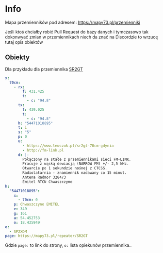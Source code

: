 # Info

Mapa przemienników pod adresem: https://mapy73.pl/przemienniki

Jeśli ktoś chciałby robić Pull Request do bazy danych i tymczasowo tak dokonwyać zmian w przemiennikach niech da znać na Discordzie to wrzucę tutaj opis obiektów 

## Obiekty

Dla przykładu dla przemiennika [SR2GT](https://github.com/Krusz-Beton/przemienniki-mapy73pl/blob/main/db/!dziedzictwo-narodowe/SR2GT.yaml)

```yaml
x:
  70cm:
    - rx:
        f: 431.425
        t:
          - c: "94.8"
      tx:
        f: 439.025
        t:
          - c: "94.8"
      h: "54471018895"
      t: i
      s: "5"
      p: 0
      u:
        - https://www.lewczuk.pl/sr2gt-70cm-gdynia
        - http://fm-link.pl
      d: |-
        Połączony na stałe z przemiennikami sieci FM-LINK.
        Pracuje z wąską dewiacją (NARROW FM) +/- 2,5 kHz.
        Otwarcie po 1 sekundzie nośnej z CTCSS.
        Radiolatarnia - znamiennik nadawany co 15 minut.
        Antena Radmor 3284/3
        Emitel RTCN Chwaszczyno
h:
  "54471018895":
    x:
      - 70cm: 0
    p: Chwaszczyno EMITEL
    e: 349
    g: 161
    a: 54.452753
    o: 18.435949
o:
  - SP2XDM
page: https://mapy73.pl/repeater/SR2GT
```

Gdzie `page:` to link do strony, `o:` lista opiekunów przemiennika.. 